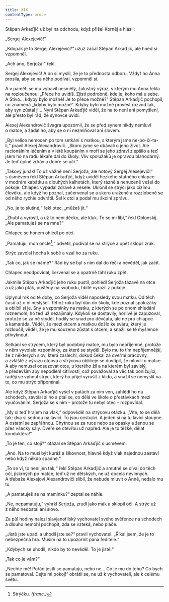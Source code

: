 ```yaml
---
title: XIX
contentType: prose
---
```


Stěpan Arkaďjič už byl na odchodu, když přišel Korněj a hlásil:

„Sergej Alexejevič!“

„Kdopak je to Sergej Alexejevič?“ užuž začal Stěpan Arkaďjič, ale hned si vzpomněl.

„Ach ano, Serjoža!“ řekl.

Sergej Alexejevič! A on si myslil, že je to přednosta odboru. Vždyť ho Anna prosila, aby se na něho podíval, vzpomněl si.

A v paměti se mu vybavil nesmělý, žalostný výraz, s kterým mu Anna řekla na rozloučenou: „Přece ho uvidíš. Zjisti podrobně, kde je, koho má u sebe. A Stivo… kdyby bylo možné! Je to přece možné?“ Stěpan Arkaďjič pochopil, co znamená „kdyby bylo možné“. Kdyby bylo možné provést rozvod tak, aby syn zůstal jí… Nyní Stěpan Arkaďjič viděl, že na to není ani pomyšlení, ale přesto byl rád, že synovce uvidí.

Alexej Alexandrovič švagra upozornil, že se před synem nikdy nemluví o matce, a žádal ho, aby se o ní nezmiňoval ani slovem.

„Byl velice nemocen po tom setkání s matkou, s kterým jsme ne-po-čí-ta-li,“ pravil Alexej Alexandrovič. „Skoro jsme se obávali o jeho život. Ale racionálním léčením a v létě koupáním v moři se jeho zdraví zlepšilo a teď jsem ho na radu lékaře dal do školy. Vliv spolužáků je opravdu blahodárný. Je teď úplně zdráv a dobře se učí.“

„Takový junák! To už vážně není Serjoža, ale hotový Sergej Alexejevič!“ s úsměvem řekl Stěpan Arkaďjič, když uviděl hezkého statného chlapce v modrém kabátku a dlouhých kalhotách, který rázně a nenuceně vešel do pokoje. Chlapec vypadal zdravě a vesele. Uklonil se strýci jako cizímu člověku, ale když ho poznal, začervenal se a skoro uraženě a rozzlobeně se od něho rychle odvrátil. Šel k otci a podal mu školní zprávu.

„No, je to slušné,“ řekl otec, „můžeš jít.“

„Zhubl a vyrostl, a už to není děcko, ale kluk. To se mi líbí,“ řekl Oblonskij. „Ale pamatuješ se na mne?“

Chlapec se honem ohlédl po otci.

„Pamatuju, mon oncle[^50],“ odvětil, podíval se na strýce a opět sklopil zrak.

Strýc zavolal hocha k sobě a vzal ho za ruku.

„Tak co, jak se máme?“ Rád by se byl s ním dal do řeči a nevěděl, jak začít.

Chlapec neodpovídal, červenal se a opatrně táhl ruku zpět.

Jakmile Stěpan Arkaďjič jeho ruku pustil, pohlédl Serjoža tázavě na otce a už jako pták, puštěný na svobodu, hbitě vyrazil z pokoje.

Uplynul rok od té doby, co Serjoža viděl naposledy svou matku. Od těch časů už o ní neslyšel. Téhož roku byl dán do školy, kde poznal spolužáky a oblíbil si je. Sny a vzpomínky na matku, z kterých se po onom shledání roznemohl, ho teď už nezajímaly. Kdykoli se dostavily, horlivě je zapuzoval, protože se za ně styděl, hodily se snad pro děvčata, ale ne pro chlapce a kamaráda. Věděl, že mezi otcem a matkou došlo ke sváru, který je rozloučil, věděl, že je mu souzeno zůstat s otcem, a snažil se té myšlence přivyknout.

Setkání se strýcem, který byl podobný matce, mu bylo nepříjemné, protože v něm vyvolalo vzpomínky, za které se styděl. Bylo mu to tím nepříjemnější, že z některých slov, která zaslechl, dokud čekal za dveřmi pracovny, a zvláště z výrazu otcova a strýcova obličeje se dovtípil, že mluvili o matce. A aby nemusel odsuzovat otce, u kterého žil a na kterém byl závislý, a především aby nepodlehl citlivosti, což považoval za věc tak ponižující, raději se vyhnul strýci, který ho přijel vyrušit z klidu, a snažil se nemyslit na to, co mu strýc připomínal.

Ale když Stěpan Arkaďjič vyšel v patách za ním ven, zahlédl ho na schodech, zavolal si ho a ptal se, co dělá ve škole o přestávkách mezi vyučováním, Serjoža se s ním – protože tu nebyl otec – rozpovídal.

„My si teď hrajem na vlak,“ odpověděl na strýcovu otázku. „Víte, to se dělá tak: dva si sednou na lavici. To jsou cestující. A jeden si na tu lavici stoupne. A ostatní se zapřáhnou. Chytnou se za ruce nebo za opasky a ženou se přes všecky sály. Dveře se otevřou už napřed. Ale je to těžké, dělat konduktéra!“

„To je ten, co stojí?“ otázal se Stěpan Arkaďjič s úsměvem.

„Ano. Na to musí být kuráž a šikovnost, hlavně když vlak najednou zastaví nebo když někdo spadne.“

„To se ví, to není jen tak,“ řekl Stěpan Arkaďjič a smutně se díval do těch očí, jiskrných po matce, teď už ne dětských, ne už docela nevinných. A třebaže Alexejovi Alexandroviči slíbil, že nebude mluvit o Anně, nedalo mu to.

„A pamatuješ se na maminku?“ zeptal se náhle.

„Ne, nepamatuju,“ vyhrkl Serjoža, zrudl jako mák a sklopil oči. A strýc už z něho nedostal ani slovo.

Za půl hodiny nalezl slavjanofilský vychovatel svého svěřence na schodech a dlouho nemohl pochopit, zda se vzteká, nebo pláče.

„Jistě jste upadl a uhodil jste se?“ pravil vychovatel. „Říkal jsem, že je to nebezpečná hra. Musím na to upozornit pana ředitele.“

„Kdybych se uhodil, nikdo by to nevěděl. To je jisté.“

„Tak co je vám?“

„Nechte mě! Pořád jestli se pamatuju, nebo ne… Co je mu do toho? Co bych se pamatoval. Dejte mi pokoj!“ obrátil se, ne už k vychovateli, ale k celému světu.

  

[^50]: Strýčku. _(franc.)_
